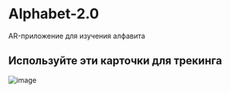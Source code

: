 # Alphabet-2.0
AR-приложение для изучения алфавита

## Используйте эти карточки для трекинга 
![image](https://github.com/DinaGaripova/Alphabet-2.0/assets/106449315/c412f20b-0146-42e7-b1c8-7c55fe3ddbd0)
